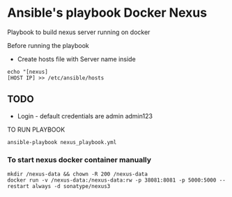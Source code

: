 # Ansible's playbook Docker Nexus
Playbook to build nexus server running on docker

Before running the playbook
- Create hosts file with Server name inside
```
echo "[nexus]
[HOST IP] >> /etc/ansible/hosts
```

TODO
----
- Login - default credentials are admin admin123

TO RUN PLAYBOOK
```
ansible-playbook nexus_playbook.yml
```

### To start nexus docker container manually
```
mkdir /nexus-data && chown -R 200 /nexus-data
docker run -v /nexus-data:/nexus-data:rw -p 38081:8081 -p 5000:5000 --restart always -d sonatype/nexus3
```
